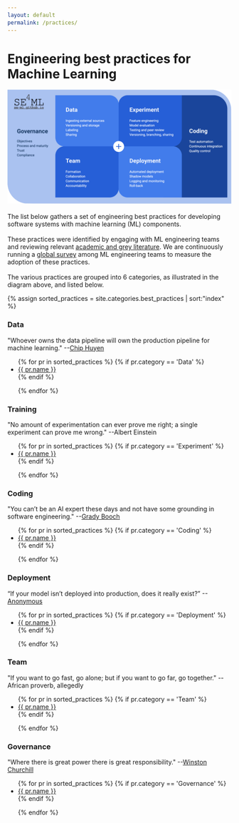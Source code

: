 ```yaml
---
layout: default
permalink: /practices/
---
```


<h1 class="black"> Engineering best practices for Machine Learning </h1>


 <div class="large-image">
      <img src="/assets/img/SE4ML-practices-diagram.png" class="blog-image">
</div>
<br>
The list below gathers a set of engineering best practices for
developing software systems with machine learning (ML) components.
<br><br>
These practices were identified by engaging with ML engineering teams and
reviewing relevant <a href="https://github.com/SE-ML/awesome-seml/blob/master/readme.md" target="blank"> academic and grey literature</a>.
We are continuously running a <a href="https://se-ml.github.io/survey" target="blank"> global survey</a>
among ML engineering teams to measure the adoption of these practices.
<br><br>
The various practices are grouped into 6 categories, as illustrated in the diagram above, and listed below.

{% assign sorted_practices = site.categories.best_practices  | sort:"index" %}


<h3 class="black bold" id="data"> Data </h3>


"Whoever owns the data pipeline will own the production pipeline for machine learning."
--<a href="https://twitter.com/chipro/status/1232105910631157761">Chip Huyen<a>

<ul>
  {% for pr in sorted_practices %}
     {% if pr.category == 'Data' %}
        <li>
          <a  href="{{pr.url}}">{{ pr.name }}</a>
        </li>
    {% endif %}

  {% endfor %}
</ul>



<h3 class="black bold" id="experiment"> Training </h3>

"No amount of experimentation can ever prove me right; a single experiment can prove me wrong." --Albert Einstein

<ul>
  {% for pr in sorted_practices %}
     {% if pr.category == 'Experiment' %}
        <li>
          <a  href="{{pr.url}}">{{ pr.name }}</a>
        </li>
    {% endif %}

  {% endfor %}
</ul>



<h3  class="black bold" id="coding"> Coding </h3>

"You can’t be an AI expert these days and not have some grounding in software engineering."
--<a href="https://twitter.com/Grady_Booch/status/1004078706518736896">Grady Booch</a>

<ul>
  {% for pr in sorted_practices %}
     {% if pr.category == 'Coding' %}
        <li>
          <a   href="{{pr.url}}">{{ pr.name }}</a>
        </li>
    {% endif %}

  {% endfor %}
</ul>



<h3 class="black bold" id="deployment"> Deployment </h3>

“If your model isn’t deployed into production, does it really exist?”
--<a href="https://twitter.com/code_star/status/1041913975154331648">Anonymous<a>

<ul>
  {% for pr in sorted_practices %}
     {% if pr.category == 'Deployment' %}
        <li>
          <a  href="{{pr.url}}">{{ pr.name }}</a>
        </li>
    {% endif %}

  {% endfor %}
</ul>


<h3 class="black bold" id="team"> Team </h3>

"If you want to go fast, go alone; but if you want to go far, go together." -- African proverb, allegedly

<ul>
  {% for pr in sorted_practices %}
     {% if pr.category == 'Team' %}
        <li>
          <a  href="{{pr.url}}">{{ pr.name }}</a>
        </li>
    {% endif %}

  {% endfor %}
</ul>


<h3 class="black bold" id="governance"> Governance </h3>

"Where there is great power there is great responsibility."
--<a href="https://quoteinvestigator.com/2015/07/23/great-power/">Winston Churchill<a>

<ul>
  {% for pr in sorted_practices %}
     {% if pr.category == 'Governance' %}
        <li>
          <a  href="{{pr.url}}">{{ pr.name }}</a>
        </li>
    {% endif %}

  {% endfor %}
</ul>